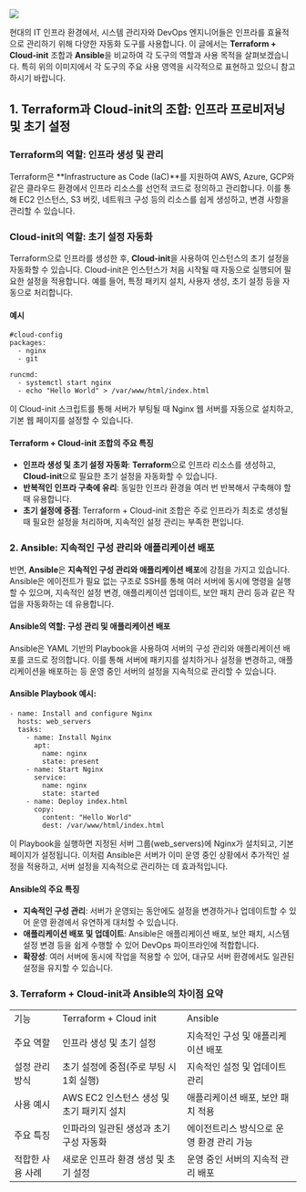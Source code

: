 ![](https://blog.kakaocdn.net/dn/cmMVLj/btsKw61ziEN/Duco4HVpRKC38ELrFBm2x1/img.png)

현대의 IT 인프라 환경에서, 시스템 관리자와 DevOps 엔지니어들은 인프라를 효율적으로 관리하기 위해 다양한 자동화 도구를 사용합니다. 이 글에서는 **Terraform + Cloud-init** 조합과 **Ansible**을 비교하여 각 도구의 역할과 사용 목적을 살펴보겠습니다. 특히 위의 이미지에서 각 도구의 주요 사용 영역을 시각적으로 표현하고 있으니 참고하시기 바랍니다.

## 1\. Terraform과 Cloud-init의 조합: 인프라 프로비저닝 및 초기 설정

### Terraform의 역할: 인프라 생성 및 관리

Terraform은 **Infrastructure as Code (IaC)**를 지원하여 AWS, Azure, GCP와 같은 클라우드 환경에서 인프라 리소스를 선언적 코드로 정의하고 관리합니다. 이를 통해 EC2 인스턴스, S3 버킷, 네트워크 구성 등의 리소스를 쉽게 생성하고, 변경 사항을 관리할 수 있습니다.

### Cloud-init의 역할: 초기 설정 자동화

Terraform으로 인프라를 생성한 후, **Cloud-init**을 사용하여 인스턴스의 초기 설정을 자동화할 수 있습니다. Cloud-init은 인스턴스가 처음 시작될 때 자동으로 실행되어 필요한 설정을 적용합니다. 예를 들어, 특정 패키지 설치, 사용자 생성, 초기 설정 등을 자동으로 처리합니다.

#### 예시

```
#cloud-config
packages:
  - nginx
  - git

runcmd:
  - systemctl start nginx
  - echo "Hello World" > /var/www/html/index.html
```

이 Cloud-init 스크립트를 통해 서버가 부팅될 때 Nginx 웹 서버를 자동으로 설치하고, 기본 웹 페이지를 설정할 수 있습니다.

#### Terraform + Cloud-init 조합의 주요 특징

* **인프라 생성 및 초기 설정 자동화**: **Terraform**으로 인프라 리소스를 생성하고, **Cloud-init**으로 필요한 초기 설정을 자동화할 수 있습니다.
* **반복적인 인프라 구축에 유리**: 동일한 인프라 환경을 여러 번 반복해서 구축해야 할 때 유용합니다.
* **초기 설정에 중점**: Terraform + Cloud-init 조합은 주로 인프라가 최초로 생성될 때 필요한 설정을 처리하며, 지속적인 설정 관리는 부족한 편입니다.

### 2\. Ansible: 지속적인 구성 관리와 애플리케이션 배포

반면, **Ansible**은 **지속적인 구성 관리와 애플리케이션 배포**에 강점을 가지고 있습니다. Ansible은 에이전트가 필요 없는 구조로 SSH를 통해 여러 서버에 동시에 명령을 실행할 수 있으며, 지속적인 설정 변경, 애플리케이션 업데이트, 보안 패치 관리 등과 같은 작업을 자동화하는 데 유용합니다.

#### Ansible의 역할: 구성 관리 및 애플리케이션 배포

Ansible은 YAML 기반의 Playbook을 사용하여 서버의 구성 관리와 애플리케이션 배포를 코드로 정의합니다. 이를 통해 서버에 패키지를 설치하거나 설정을 변경하고, 애플리케이션을 배포하는 등 운영 중인 서버의 설정을 지속적으로 관리할 수 있습니다.

#### Ansible Playbook 예시:

```
- name: Install and configure Nginx
  hosts: web_servers
  tasks:
    - name: Install Nginx
      apt:
        name: nginx
        state: present
    - name: Start Nginx
      service:
        name: nginx
        state: started
    - name: Deploy index.html
      copy:
        content: "Hello World"
        dest: /var/www/html/index.html
```

이 Playbook을 실행하면 지정된 서버 그룹(web\_servers)에 Nginx가 설치되고, 기본 페이지가 설정됩니다. 이처럼 Ansible은 서버가 이미 운영 중인 상황에서 추가적인 설정을 적용하고, 서버 설정을 지속적으로 관리하는 데 효과적입니다.

#### Ansible의 주요 특징

* **지속적인 구성 관리**: 서버가 운영되는 동안에도 설정을 변경하거나 업데이트할 수 있어 운영 환경에서 유연하게 대처할 수 있습니다.
* **애플리케이션 배포 및 업데이트**: Ansible은 애플리케이션 배포, 보안 패치, 시스템 설정 변경 등을 쉽게 수행할 수 있어 DevOps 파이프라인에 적합합니다.
* **확장성**: 여러 서버에 동시에 작업을 적용할 수 있어, 대규모 서버 환경에서도 일관된 설정을 유지할 수 있습니다.

### 3\. Terraform + Cloud-init과 Ansible의 차이점 요약

||||
|---|---|---|
|기능|Terraform + Cloud init|Ansible|
|주요 역할|인프라 생성 및 초기 설정|지속적인 구성 및 애플리케이션 배포|
|설정 관리 방식|초기 설정에 중점(주로 부팅 시 1회 실행)|지속적인 설정 및 업데이트 관리|
|사용 예시|AWS EC2 인스턴스 생성 및 초기 패키지 설치|애플리케이션 배포, 보안 패치 적용|
|주요 특징|인파라의 일관된 생성과 초기 구성 자동화|에이전트리스 방식으로 운영 환경 관리 가능|
|적합한 사용 사례|새로운 인프라 환경 생성 및 초기 설정|운영 중인 서버의 지속적 관리 배포|